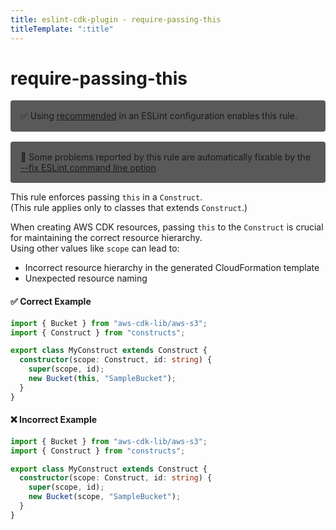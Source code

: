 ```yaml
---
title: eslint-cdk-plugin - require-passing-this
titleTemplate: ":title"
---
```


# require-passing-this

<div style="margin-top: 16px; background-color: #595959; padding: 16px; border-radius: 4px;">
  ✅ Using
  <a href="/rules/#recommended-rules">recommended</a>
  in an ESLint configuration enables this rule.
</div>
<div style="margin-top: 16px; background-color: #595959; padding: 16px; border-radius: 4px;">
  🔧 Some problems reported by this rule are automatically fixable by the
  <a href="https://eslint.org/docs/latest/use/command-line-interface#--fix">
    --fix ESLint command line option
  </a>
</div>

This rule enforces passing `this` in a `Construct`.  
(This rule applies only to classes that extends `Construct`.)

When creating AWS CDK resources, passing `this` to the `Construct` is crucial for maintaining the correct resource hierarchy.  
Using other values like `scope` can lead to:

- Incorrect resource hierarchy in the generated CloudFormation template
- Unexpected resource naming

#### ✅ Correct Example

```ts
import { Bucket } from "aws-cdk-lib/aws-s3";
import { Construct } from "constructs";

export class MyConstruct extends Construct {
  constructor(scope: Construct, id: string) {
    super(scope, id);
    new Bucket(this, "SampleBucket");
  }
}
```

#### ❌ Incorrect Example

```ts
import { Bucket } from "aws-cdk-lib/aws-s3";
import { Construct } from "constructs";

export class MyConstruct extends Construct {
  constructor(scope: Construct, id: string) {
    super(scope, id);
    new Bucket(scope, "SampleBucket");
  }
}
```
